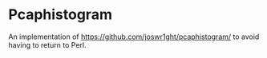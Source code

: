 # Pcaphistogram

An implementation of https://github.com/joswr1ght/pcaphistogram/ to avoid having to return to Perl.
